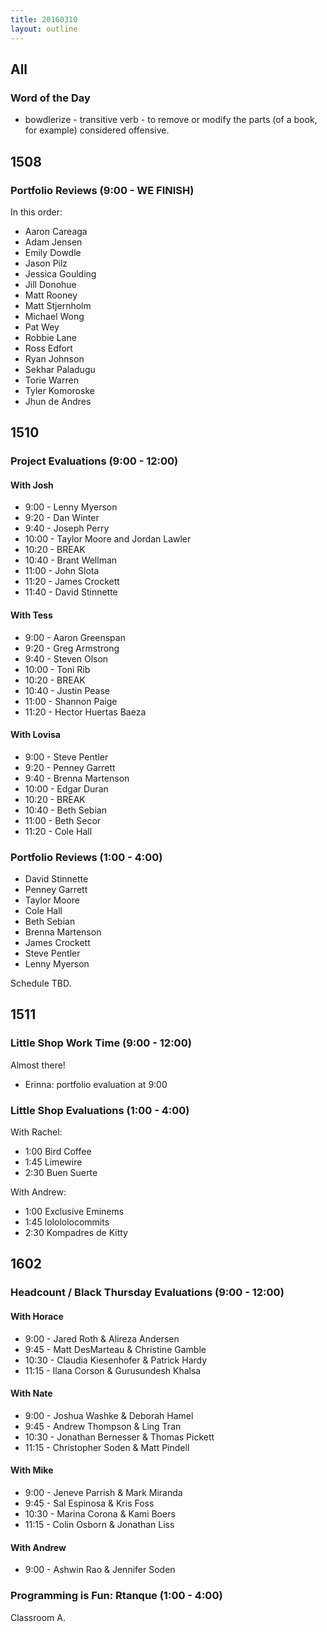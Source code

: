 ```yaml
---
title: 20160310
layout: outline
---
```


## All

### Word of the Day

* bowdlerize - transitive verb - to remove or modify the parts (of a book,
for example) considered offensive.


## 1508

### Portfolio Reviews (9:00 - WE FINISH)

In this order:

* Aaron Careaga
* Adam Jensen
* Emily Dowdle
* Jason Pilz
* Jessica Goulding
* Jill Donohue
* Matt Rooney
* Matt Stjernholm
* Michael Wong
* Pat Wey
* Robbie Lane
* Ross Edfort
* Ryan Johnson
* Sekhar Paladugu
* Torie Warren
* Tyler Komoroske
* Jhun de Andres

## 1510

### Project Evaluations (9:00 - 12:00)

#### With Josh
* 9:00 - Lenny Myerson
* 9:20 - Dan Winter
* 9:40 - Joseph Perry
* 10:00 - Taylor Moore and Jordan Lawler
* 10:20 - BREAK
* 10:40 - Brant Wellman
* 11:00 - John Slota
* 11:20 - James Crockett
* 11:40 - David Stinnette

#### With Tess
* 9:00 - Aaron Greenspan
* 9:20 - Greg Armstrong
* 9:40 - Steven Olson
* 10:00 - Toni Rib
* 10:20 - BREAK
* 10:40 - Justin Pease
* 11:00 - Shannon Paige
* 11:20 - Hector Huertas Baeza

#### With Lovisa
* 9:00 - Steve Pentler
* 9:20 - Penney Garrett
* 9:40 - Brenna Martenson
* 10:00 - Edgar Duran
* 10:20 - BREAK
* 10:40 - Beth Sebian
* 11:00 - Beth Secor
* 11:20 - Cole Hall

### Portfolio Reviews (1:00 - 4:00)

* David Stinnette
* Penney Garrett
* Taylor Moore
* Cole Hall
* Beth Sebian
* Brenna Martenson
* James Crockett
* Steve Pentler
* Lenny Myerson

Schedule TBD.


## 1511

### Little Shop Work Time (9:00 - 12:00)

Almost there!

* Erinna: portfolio evaluation at 9:00

### Little Shop Evaluations (1:00 - 4:00)

With Rachel:

* 1:00 Bird Coffee
* 1:45 Limewire
* 2:30 Buen Suerte

With Andrew:

* 1:00 Exclusive Eminems
* 1:45 lolololocommits
* 2:30 Kompadres de Kitty


## 1602

### Headcount / Black Thursday Evaluations (9:00 - 12:00)

#### With Horace
* 9:00 - Jared Roth & Alireza Andersen
* 9:45 - Matt DesMarteau & Christine Gamble
* 10:30 - Claudia Kiesenhofer & Patrick Hardy
* 11:15 - Ilana Corson & Gurusundesh Khalsa

#### With Nate
* 9:00 - Joshua Washke & Deborah Hamel
* 9:45 - Andrew Thompson & Ling Tran
* 10:30 - Jonathan Bernesser & Thomas Pickett
* 11:15 - Christopher Soden & Matt Pindell

#### With Mike
* 9:00 - Jeneve Parrish & Mark Miranda
* 9:45 - Sal Espinosa & Kris Foss
* 10:30 - Marina Corona & Kami Boers
* 11:15 - Colin Osborn & Jonathan Liss

#### With Andrew
* 9:00 - Ashwin Rao & Jennifer Soden

### Programming is Fun: Rtanque (1:00 - 4:00)

Classroom A.
